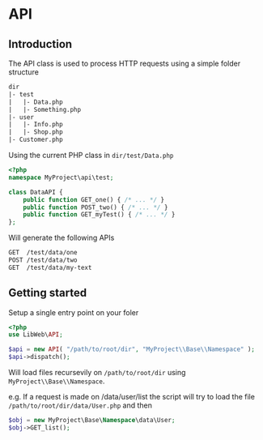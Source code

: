 API
================================

Introduction
--------------------------------

The API class is used to process HTTP requests using a simple folder structure
```txt
dir
|- test
|   |- Data.php
|   |- Something.php
|- user
|   |- Info.php
|   |- Shop.php
|- Customer.php
```

Using the current PHP class in `dir/test/Data.php`
```php
<?php
namespace MyProject\api\test;

class DataAPI {
	public function GET_one() { /* ... */ }
	public function POST_two() { /* ... */ }
	public function GET_myTest() { /* ... */ }
};
```

Will generate the following APIs
```txt
GET  /test/data/one
POST /test/data/two
GET  /test/data/my-text
```

Getting started
--------------------------------

Setup a single entry point on your foler

```php
<?php
use LibWeb\API;

$api = new API( "/path/to/root/dir", "MyProject\\Base\\Namespace" );
$api->dispatch();
```

Will load files recursevily on `/path/to/root/dir` using `MyProject\\Base\\Namespace`.

e.g. If a request is made on /data/user/list the script will try to load the file `/path/to/root/dir/data/User.php` and then
```php
$obj = new MyProject\Base\Namespace\data\User;
$obj->GET_list();
```

